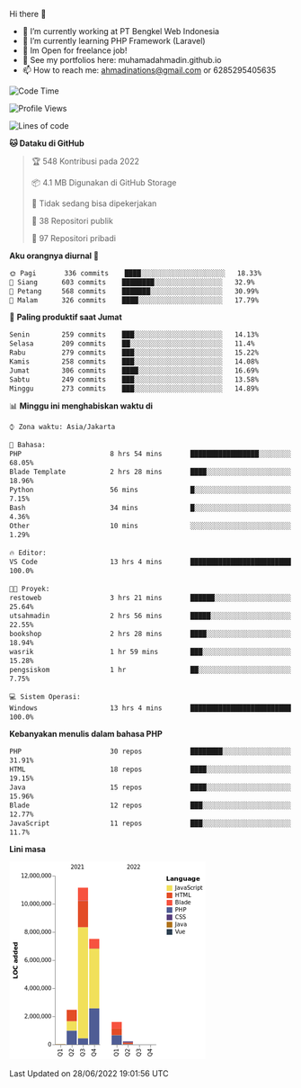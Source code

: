 Hi there 👋

- 🔭 I’m currently working at PT Bengkel Web Indonesia
- 🌱 I’m currently learning PHP Framework (Laravel)
- 📂 Im Open for freelance job!
- 🧷 See my portfolios here: muhamadahmadin.github.io
- 📫 How to reach me: ahmadinations@gmail.com or 6285295405635


<!--START_SECTION:waka-->
![Code Time](http://img.shields.io/badge/Code%20Time-0%20secs-blue)

![Profile Views](http://img.shields.io/badge/Profil%20dilihat-5-blue)

![Lines of code](https://img.shields.io/badge/Sejak%20Hello%20World%20aku%20telah%20menulis-23%20Million%20baris%20kode-blue)

**🐱 Dataku di GitHub** 

> 🏆 548 Kontribusi pada 2022
 > 
> 📦 4.1 MB Digunakan di GitHub Storage 
 > 
> 🚫 Tidak sedang bisa dipekerjakan
 > 
> 📜 38 Repositori publik 
 > 
> 🔑 97 Repositori pribadi  
 > 
**Aku orangnya diurnal 🐤** 

```text
🌞 Pagi       336 commits    ████░░░░░░░░░░░░░░░░░░░░░   18.33% 
🌆 Siang      603 commits    ████████░░░░░░░░░░░░░░░░░   32.9% 
🌃 Petang     568 commits    ███████░░░░░░░░░░░░░░░░░░   30.99% 
🌙 Malam      326 commits    ████░░░░░░░░░░░░░░░░░░░░░   17.79%

```
📅 **Paling produktif saat Jumat** 

```text
Senin        259 commits    ███░░░░░░░░░░░░░░░░░░░░░░   14.13% 
Selasa       209 commits    ██░░░░░░░░░░░░░░░░░░░░░░░   11.4% 
Rabu         279 commits    ███░░░░░░░░░░░░░░░░░░░░░░   15.22% 
Kamis        258 commits    ███░░░░░░░░░░░░░░░░░░░░░░   14.08% 
Jumat        306 commits    ████░░░░░░░░░░░░░░░░░░░░░   16.69% 
Sabtu        249 commits    ███░░░░░░░░░░░░░░░░░░░░░░   13.58% 
Minggu       273 commits    ███░░░░░░░░░░░░░░░░░░░░░░   14.89%

```


📊 **Minggu ini menghabiskan waktu di** 

```text
⌚︎ Zona waktu: Asia/Jakarta

💬 Bahasa: 
PHP                      8 hrs 54 mins       █████████████████░░░░░░░░   68.05% 
Blade Template           2 hrs 28 mins       ████░░░░░░░░░░░░░░░░░░░░░   18.96% 
Python                   56 mins             █░░░░░░░░░░░░░░░░░░░░░░░░   7.15% 
Bash                     34 mins             █░░░░░░░░░░░░░░░░░░░░░░░░   4.36% 
Other                    10 mins             ░░░░░░░░░░░░░░░░░░░░░░░░░   1.29%

🔥 Editor: 
VS Code                  13 hrs 4 mins       █████████████████████████   100.0%

🐱‍💻 Proyek: 
restoweb                 3 hrs 21 mins       ██████░░░░░░░░░░░░░░░░░░░   25.64% 
utsahmadin               2 hrs 56 mins       █████░░░░░░░░░░░░░░░░░░░░   22.55% 
bookshop                 2 hrs 28 mins       ████░░░░░░░░░░░░░░░░░░░░░   18.94% 
wasrik                   1 hr 59 mins        ███░░░░░░░░░░░░░░░░░░░░░░   15.28% 
pengsiskom               1 hr                ██░░░░░░░░░░░░░░░░░░░░░░░   7.75%

💻 Sistem Operasi: 
Windows                  13 hrs 4 mins       █████████████████████████   100.0%

```

**Kebanyakan menulis dalam bahasa PHP** 

```text
PHP                      30 repos            ████████░░░░░░░░░░░░░░░░░   31.91% 
HTML                     18 repos            ████░░░░░░░░░░░░░░░░░░░░░   19.15% 
Java                     15 repos            ████░░░░░░░░░░░░░░░░░░░░░   15.96% 
Blade                    12 repos            ███░░░░░░░░░░░░░░░░░░░░░░   12.77% 
JavaScript               11 repos            ███░░░░░░░░░░░░░░░░░░░░░░   11.7%

```


**Lini masa**

![Chart not found](https://raw.githubusercontent.com/MuhamadAhmadin/MuhamadAhmadin/master/charts/bar_graph.png) 


 Last Updated on 28/06/2022 19:01:56 UTC
<!--END_SECTION:waka-->

